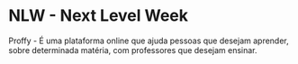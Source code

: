 # NLW - Next Level Week
  Proffy - É uma plataforma online que ajuda pessoas que desejam aprender, sobre determinada matéria, com professores que desejam ensinar.
